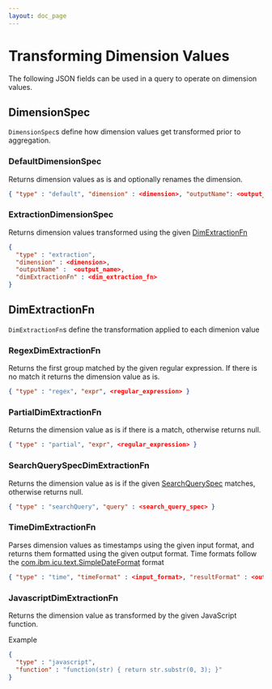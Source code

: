 ```yaml
---
layout: doc_page
---
```

# Transforming Dimension Values
The following JSON fields can be used in a query to operate on dimension values. 

## DimensionSpec

`DimensionSpec`s define how dimension values get transformed prior to aggregation.

### DefaultDimensionSpec

Returns dimension values as is and optionally renames the dimension.

```json
{ "type" : "default", "dimension" : <dimension>, "outputName": <output_name> }
```

### ExtractionDimensionSpec

Returns dimension values transformed using the given [DimExtractionFn](#toc_3)

```json
{
  "type" : "extraction",
  "dimension" : <dimension>,
  "outputName" :  <output_name>,
  "dimExtractionFn" : <dim_extraction_fn>
}
```

## DimExtractionFn

`DimExtractionFn`s define the transformation applied to each dimenion value

### RegexDimExtractionFn

Returns the first group matched by the given regular expression. If there is no match it returns the dimension value as is.

```json
{ "type" : "regex", "expr", <regular_expression> }
```

### PartialDimExtractionFn

Returns the dimension value as is if there is a match, otherwise returns null.

```json
{ "type" : "partial", "expr", <regular_expression> }
```

### SearchQuerySpecDimExtractionFn

Returns the dimension value as is if the given [SearchQuerySpec](SearchQuerySpec.html) matches, otherwise returns null.

```json
{ "type" : "searchQuery", "query" : <search_query_spec> }
```

### TimeDimExtractionFn

Parses dimension values as timestamps using the given input format, and returns them formatted using the given output format. Time formats follow the [com.ibm.icu.text.SimpleDateFormat](http://icu-project.org/apiref/icu4j/com/ibm/icu/text/SimpleDateFormat.html) format

```json
{ "type" : "time", "timeFormat" : <input_format>, "resultFormat" : <output_format> }
```

### JavascriptDimExtractionFn

Returns the dimension value as transformed by the given JavaScript function.

Example

```json
{
  "type" : "javascript",
  "function" : "function(str) { return str.substr(0, 3); }"
}

